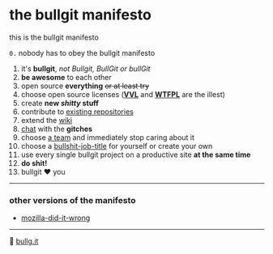 # the bullgit manifesto

this is the bullgit manifesto

``0.`` nobody has to obey the bullgit manifesto

1. it's **bullgit**, *not Bullgit, BullGit or bullGit*
2. **be awesome** to each other
3. open source **everything** <del>or at least try</del>
4. choose open source licenses (**[VVL](https://github.com/bullgit/VVL/blob/master/VVL.md)** and **[WTFPL](http://www.wtfpl.net/)** are the illest)
5. create **new *shitty* stuff**
6. contribute to [existing repositories](https://github.com/bullgit/repositories)
7. extend the [wiki](https://github.com/bullgit/wiki/wiki)
8. [chat](https://gitter.im/bullgit/chat) with the **gitches**
9. choose [a team](https://github.com/orgs/bullgit/teams) and immediately stop caring about it
10. choose a [bullshit-job-title](https://github.com/bullgit/bullshit-job-titles) for yourself or create your own
11. use every single bullgit project on a productive site **at the same time**
12. **do shit!**
13. bullgit :heart: you

---

### other versions of the manifesto

- [mozilla-did-it-wrong](https://github.com/bullgit/bullgit-manifesto/tree/mozilla-did-it-wrong)

---

:shit: [bullg.it](http://bullg.it)

